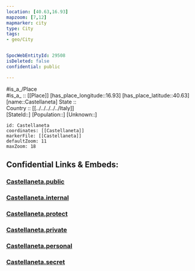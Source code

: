 ```yaml
---
location: [40.63,16.93] 
mapzoom: [7,12] 
mapmarker: city 
type: City
tags:
- geo/City


SpocWebEntityId: 29508
isDeleted: false
confidential: public

---
```

#is_a_/Place  
#is_a_ :: [[Place]] 
[has_place_longitude::16.93] 
[has_place_latitude::40.63] 
[name::Castellaneta] 
State ::  
Country :: [[../../../../../Italy]]  
[StateId::] 
[Population::] 
[Unknown::] 


```leaflet
id: Castellaneta
coordinates: [[Castellaneta]] 
markerFile: [[Castellaneta]] 
defaultZoom: 11 
maxZoom: 18
```


## Confidential Links & Embeds: 

### [Castellaneta.public](/_public/\Earth\Continent\Europe\Europe~South\Italy\regions~Italy\Apulia\Taranto.Province\CityCastellaneta.public.md) 

### [Castellaneta.internal](/_internal/\Earth\Continent\Europe\Europe~South\Italy\regions~Italy\Apulia\Taranto.Province\CityCastellaneta.internal.md) 

### [Castellaneta.protect](/_protect/\Earth\Continent\Europe\Europe~South\Italy\regions~Italy\Apulia\Taranto.Province\CityCastellaneta.protect.md) 

### [Castellaneta.private](/_private/\Earth\Continent\Europe\Europe~South\Italy\regions~Italy\Apulia\Taranto.Province\CityCastellaneta.private.md) 

### [Castellaneta.personal](/_personal/\Earth\Continent\Europe\Europe~South\Italy\regions~Italy\Apulia\Taranto.Province\CityCastellaneta.personal.md) 

### [Castellaneta.secret](/_secret/\Earth\Continent\Europe\Europe~South\Italy\regions~Italy\Apulia\Taranto.Province\CityCastellaneta.secret.md)

